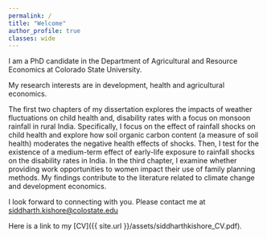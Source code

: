 ```yaml
---
permalink: /
title: "Welcome"
author_profile: true
classes: wide
---
```


I am a PhD candidate in the Department of Agricultural and Resource Economics at Colorado State University.

My research interests are in development, health and agricultural economics.

The first two chapters of my dissertation explores the impacts of weather fluctuations on child health and, disability rates with a focus on monsoon rainfall in rural India.  Specifically, I focus on the effect of rainfall shocks on child health and explore how soil organic carbon content (a measure of soil health) moderates the negative health effects of shocks. Then, I test for the existence of a medium-term effect of early-life exposure to rainfall shocks on the disability rates in India. In the third chapter, I examine whether providing work opportunities to women impact their use of family planning methods. My findings contribute to the literature related to climate change and development economics.	

I look forward to connecting with you. Please contact me at siddharth.kishore@colostate.edu

Here is a link to my [CV]({{ site.url }}/assets/siddharthkishore_CV.pdf).
